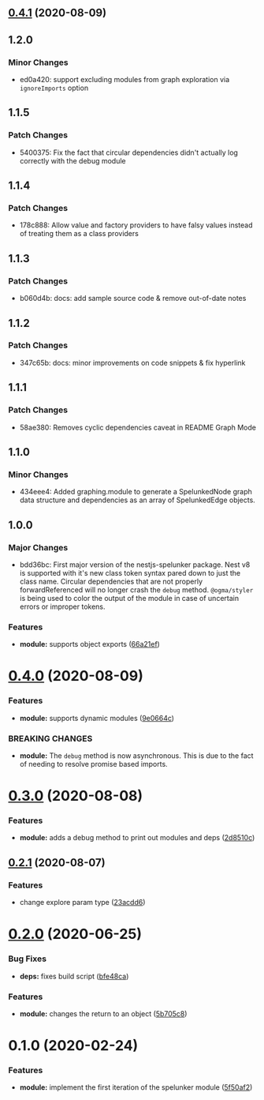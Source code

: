 ## [0.4.1](https://github.com/jmcdo29/nestjs-spelunker/compare/0.4.0...0.4.1) (2020-08-09)

## 1.2.0

### Minor Changes

- ed0a420: support excluding modules from graph exploration via `ignoreImports` option

## 1.1.5

### Patch Changes

- 5400375: Fix the fact that circular dependencies didn't actually log correctly with the debug module

## 1.1.4

### Patch Changes

- 178c888: Allow value and factory providers to have falsy values instead of treating them as a class providers

## 1.1.3

### Patch Changes

- b060d4b: docs: add sample source code & remove out-of-date notes

## 1.1.2

### Patch Changes

- 347c65b: docs: minor improvements on code snippets & fix hyperlink

## 1.1.1

### Patch Changes

- 58ae380: Removes cyclic dependencies caveat in README Graph Mode

## 1.1.0

### Minor Changes

- 434eee4: Added graphing.module to generate a SpelunkedNode graph data structure and dependencies as an array of SpelunkedEdge objects.

## 1.0.0

### Major Changes

- bdd36bc: First major version of the nestjs-spelunker package.
  Nest v8 is supported with it's new class token syntax
  pared down to just the class name. Circular dependencies
  that are not properly forwardReferenced will no longer
  crash the `debug` method. `@ogma/styler` is being used
  to color the output of the module in case of uncertain
  errors or improper tokens.

### Features

- **module:** supports object exports ([66a21ef](https://github.com/jmcdo29/nestjs-spelunker/commit/66a21efc5bd335e0792b50c31e866f9407fdd80a))

# [0.4.0](https://github.com/jmcdo29/nestjs-spelunker/compare/0.3.0...0.4.0) (2020-08-09)

### Features

- **module:** supports dynamic modules ([9e0664c](https://github.com/jmcdo29/nestjs-spelunker/commit/9e0664cb08a4a89e0d72933cbf56e35958ceda6b))

### BREAKING CHANGES

- **module:** The `debug` method is now asynchronous.
  This is due to the fact of needing to resolve promise
  based imports.

# [0.3.0](https://github.com/jmcdo29/nestjs-spelunker/compare/0.2.1...0.3.0) (2020-08-08)

### Features

- **module:** adds a debug method to print out modules and deps ([2d8510c](https://github.com/jmcdo29/nestjs-spelunker/commit/2d8510cffe07483521b531bc2760e79641423862))

## [0.2.1](https://github.com/jmcdo29/nestjs-spelunker/compare/0.2.0...0.2.1) (2020-08-07)

### Features

- change explore param type ([23acdd6](https://github.com/jmcdo29/nestjs-spelunker/commit/23acdd6144b9039c7b585f06db2c0efddf1a3f62))

# [0.2.0](https://github.com/jmcdo29/nestjs-spelunker/compare/0.1.0...0.2.0) (2020-06-25)

### Bug Fixes

- **deps:** fixes build script ([bfe48ca](https://github.com/jmcdo29/nestjs-spelunker/commit/bfe48ca13e6b87e895d12972d0d7779ca0ba1fc2))

### Features

- **module:** changes the return to an object ([5b705c8](https://github.com/jmcdo29/nestjs-spelunker/commit/5b705c8b61f9daf3dba2f0e9da6fbf1218f0b4ce))

<a name="0.1.0"></a>

# 0.1.0 (2020-02-24)

### Features

- **module:** implement the first iteration of the spelunker module ([5f50af2](https://github.com/jmcdo29/nestjs-spelunker/commit/5f50af2))
